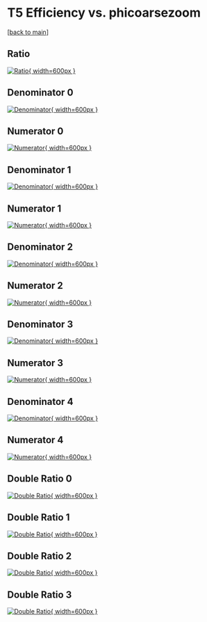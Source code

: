 # T5 Efficiency vs. phicoarsezoom

[[back to main](./)]



## Ratio

[![Ratio](../mtv/var/T5_xtr_321_-1_eff_phicoarsezoom.png){ width=600px }](../mtv/var/T5_xtr_321_-1_eff_phicoarsezoom.pdf)

## Denominator 0

[![Denominator](../mtv/den/T5_xtr_321_-1_eff_phicoarsezoom_den0.png){ width=600px }](../mtv/den/T5_xtr_321_-1_eff_phicoarsezoom_den0.pdf)

## Numerator 0

[![Numerator](../mtv/num/T5_xtr_321_-1_eff_phicoarsezoom_num0.png){ width=600px }](../mtv/num/T5_xtr_321_-1_eff_phicoarsezoom_num0.pdf)

## Denominator 1

[![Denominator](../mtv/den/T5_xtr_321_-1_eff_phicoarsezoom_den1.png){ width=600px }](../mtv/den/T5_xtr_321_-1_eff_phicoarsezoom_den1.pdf)

## Numerator 1

[![Numerator](../mtv/num/T5_xtr_321_-1_eff_phicoarsezoom_num1.png){ width=600px }](../mtv/num/T5_xtr_321_-1_eff_phicoarsezoom_num1.pdf)

## Denominator 2

[![Denominator](../mtv/den/T5_xtr_321_-1_eff_phicoarsezoom_den2.png){ width=600px }](../mtv/den/T5_xtr_321_-1_eff_phicoarsezoom_den2.pdf)

## Numerator 2

[![Numerator](../mtv/num/T5_xtr_321_-1_eff_phicoarsezoom_num2.png){ width=600px }](../mtv/num/T5_xtr_321_-1_eff_phicoarsezoom_num2.pdf)

## Denominator 3

[![Denominator](../mtv/den/T5_xtr_321_-1_eff_phicoarsezoom_den3.png){ width=600px }](../mtv/den/T5_xtr_321_-1_eff_phicoarsezoom_den3.pdf)

## Numerator 3

[![Numerator](../mtv/num/T5_xtr_321_-1_eff_phicoarsezoom_num3.png){ width=600px }](../mtv/num/T5_xtr_321_-1_eff_phicoarsezoom_num3.pdf)

## Denominator 4

[![Denominator](../mtv/den/T5_xtr_321_-1_eff_phicoarsezoom_den4.png){ width=600px }](../mtv/den/T5_xtr_321_-1_eff_phicoarsezoom_den4.pdf)

## Numerator 4

[![Numerator](../mtv/num/T5_xtr_321_-1_eff_phicoarsezoom_num4.png){ width=600px }](../mtv/num/T5_xtr_321_-1_eff_phicoarsezoom_num4.pdf)

## Double Ratio 0

[![Double Ratio](../mtv/ratio/T5_xtr_321_-1_eff_phicoarsezoom_ratio0.png){ width=600px }](../mtv/ratio/T5_xtr_321_-1_eff_phicoarsezoom_ratio0.pdf)

## Double Ratio 1

[![Double Ratio](../mtv/ratio/T5_xtr_321_-1_eff_phicoarsezoom_ratio1.png){ width=600px }](../mtv/ratio/T5_xtr_321_-1_eff_phicoarsezoom_ratio1.pdf)

## Double Ratio 2

[![Double Ratio](../mtv/ratio/T5_xtr_321_-1_eff_phicoarsezoom_ratio2.png){ width=600px }](../mtv/ratio/T5_xtr_321_-1_eff_phicoarsezoom_ratio2.pdf)

## Double Ratio 3

[![Double Ratio](../mtv/ratio/T5_xtr_321_-1_eff_phicoarsezoom_ratio3.png){ width=600px }](../mtv/ratio/T5_xtr_321_-1_eff_phicoarsezoom_ratio3.pdf)


